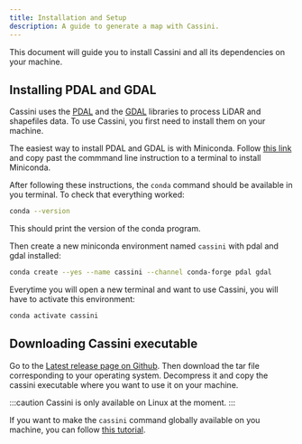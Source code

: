 ```yaml
---
title: Installation and Setup
description: A guide to generate a map with Cassini.
---
```


This document will guide you to install Cassini and all its dependencies on your machine.

## Installing PDAL and GDAL

Cassini uses the [PDAL](https://pdal.io) and the [GDAL](https://gdal.org) libraries to process LiDAR and shapefiles data. To use Cassini, you first need to install them on your machine.

The easiest way to install PDAL and GDAL is with Miniconda. Follow [this link](https://docs.anaconda.com/miniconda/#quick-command-line-install) and copy past the commmand line instruction to a terminal to install Miniconda.

After following these instructions, the `conda` command should be available in you terminal. To check that everything worked:

```sh
conda --version
```

This should print the version of the conda program.

Then create a new miniconda environment named `cassini` with pdal and gdal installed:

```sh
conda create --yes --name cassini --channel conda-forge pdal gdal
```

Everytime you will open a new terminal and want to use Cassini, you will have to activate this environment:

```sh
conda activate cassini
```

## Downloading Cassini executable

Go to the [Latest release page on Github](https://github.com/NicoRio42/cassini/releases/latest). Then download the tar file corresponding to your operating system. Decompress it and copy the cassini executable where you want to use it on your machine.

:::caution
Cassini is only available on Linux at the moment.
:::

If you want to make the `cassini` command globally available on you machine, you can follow [this tutorial](https://zwbetz.com/how-to-add-a-binary-to-your-path-on-macos-linux-windows/).
